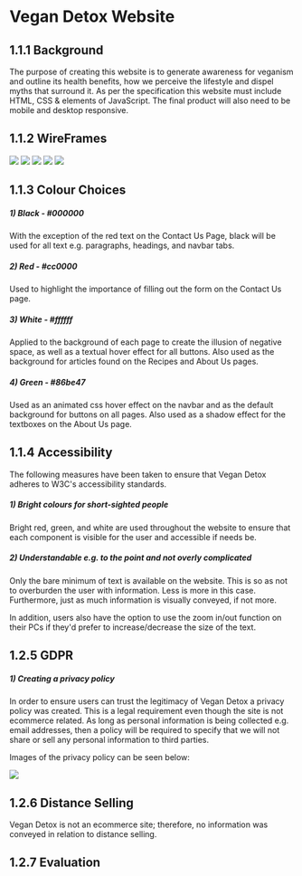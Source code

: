 # Vegan Detox Website


## 1.1.1 Background
The purpose of creating this website is to generate awareness for veganism and outline its health benefits, 
how we perceive the lifestyle and dispel myths that surround it. As per the specification this website must include HTML, CSS & elements of JavaScript.
The final product will also need to be mobile and desktop responsive. 


## 1.1.2 WireFrames

![](imgs/home.png)
![](imgs/about.png)
![](imgs/recipes.png)
![](imgs/contact.png)
![](imgs/privacy_policy.png)


## 1.1.3 Colour Choices
##### 1) Black - #000000
With the exception of the red text on the Contact Us Page, black will be used for all text e.g. paragraphs, headings, and navbar tabs. 

##### 2) Red - #cc0000
Used to highlight the importance of filling out the form on the Contact Us page. 


##### 3) White - #ffffff
Applied to the background of each page to create the illusion  of negative space, as well as a textual hover effect for all buttons. 
Also used as the background for articles found on the Recipes and About Us pages. 

##### 4) Green - #86be47
Used as an animated css hover effect on the navbar and as the default background for buttons on all pages.
Also used as a shadow effect for the textboxes on the About Us page.

## 1.1.4 Accessibility
The following measures have been taken to ensure that Vegan Detox adheres to W3C's accessibility standards.
##### 1) Bright colours for short-sighted people
Bright red, green, and white are used throughout the website to ensure that each component is visible for the user and accessible if needs be. 

##### 2) Understandable e.g. to the point and not overly complicated
Only the bare minimum of text is available on the website. This is so as not to overburden the user with information. Less is more in this case.
Furthermore, just as much information is visually conveyed, if not more. 
 
In addition, users also have the option to use the zoom in/out function on their PCs if they'd prefer to increase/decrease the size of the text. 

## 1.2.5 GDPR
##### 1) Creating a privacy policy
In order to ensure users can trust the legitimacy of Vegan Detox a privacy policy was created.
This is a legal requirement even though the site is not ecommerce related. As long as personal information is being collected e.g. email addresses, 
then a policy will be required to specify that we will not share or sell any personal information to third parties.  

Images of the privacy policy can be seen below: 

![](imgs/privacy_policy.png)



## 1.2.6 Distance Selling
Vegan Detox is not an ecommerce site; therefore, no information was conveyed in relation to distance selling.

## 1.2.7 Evaluation
